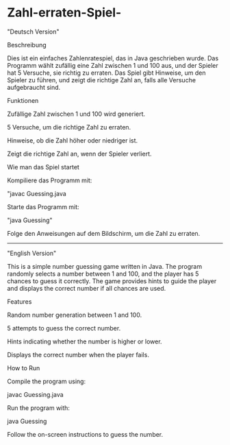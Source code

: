 # Zahl-erraten-Spiel-

"Deutsch Version"

Beschreibung

Dies ist ein einfaches Zahlenratespiel, das in Java geschrieben wurde. Das Programm wählt zufällig eine Zahl zwischen 1 und 100 aus, und der Spieler hat 5 Versuche, sie richtig zu erraten. Das Spiel gibt Hinweise, um den Spieler zu führen, und zeigt die richtige Zahl an, falls alle Versuche aufgebraucht sind.

Funktionen

Zufällige Zahl zwischen 1 und 100 wird generiert.

5 Versuche, um die richtige Zahl zu erraten.

Hinweise, ob die Zahl höher oder niedriger ist.

Zeigt die richtige Zahl an, wenn der Spieler verliert.

Wie man das Spiel startet

Kompiliere das Programm mit:

"javac Guessing.java

Starte das Programm mit:

"java Guessing"

Folge den Anweisungen auf dem Bildschirm, um die Zahl zu erraten.

-----------------------------------------------------------------------------------------------------------------------------------------------------------------------------------------------------

"English Version"

This is a simple number guessing game written in Java. The program randomly selects a number between 1 and 100, and the player has 5 chances to guess it correctly. The game provides hints to guide the player and displays the correct number if all chances are used.

Features

Random number generation between 1 and 100.

5 attempts to guess the correct number.

Hints indicating whether the number is higher or lower.

Displays the correct number when the player fails.

How to Run

Compile the program using:

javac Guessing.java

Run the program with:

java Guessing

Follow the on-screen instructions to guess the number.
